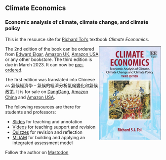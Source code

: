 ## Climate Economics
### Economic analysis of climate, climate change, and climate policy

This is the resource site for [Richard Tol's](https://www.ae-info.org/ae/Member/Tol_Richard) textbook _Climate Economics_.

<img src="cover3.jpg" alt="drawing" align="right" width="200"/>

The 2nd edition of the book can be ordered from [Edward Elgar](https://www.e-elgar.com/shop/gbp/climate-economics-9781786435095.html), [Amazon UK](https://www.amazon.co.uk/Climate-Economics-Economic-Analysis-Change/dp/1786435098/), [Amazon USA](https://www.amazon.com/Climate-Economics-Economic-Analysis-Change/dp/1786435098/) or any other bookstore. The third edition is due in March 2023. It can now be [pre-ordered](https://www.amazon.co.uk/Climate-Economics-Economic-Analysis-Change/dp/1802205454/).

The first edition was translated into Chinese as 氣候經濟學 – 氣候的經濟分析氣候變化和氣候政策. It is for sale on [DangDang](http://product.dangdang.com/24013529.html), [Amazon China](https://www.amazon.cn/%E6%B0%94%E5%80%99%E7%BB%8F%E6%B5%8E%E5%AD%A6-%E6%B0%94%E5%80%99-%E6%B0%94%E5%80%99%E5%8F%98%E5%8C%96%E4%B8%8E%E6%B0%94%E5%80%99%E6%94%BF%E7%AD%96%E7%BB%8F%E6%B5%8E%E5%88%86%E6%9E%90-%E7%90%86%E6%9F%A5%E5%BE%B7%E2%80%A2S-J-%E6%89%98%E5%B0%94/dp/B01KJ0SPOS/) and [Amazon USA](https://www.amazon.com/%E6%B0%94%E5%80%99%E7%BB%8F%E6%B5%8E%E5%AD%A6-%E6%B0%94%E5%80%99%E6%B0%94%E5%80%99%E5%8F%98%E5%8C%96%E4%B8%8E%E6%B0%94%E5%80%99%E6%94%BF%E7%AD%96%E7%BB%8F%E6%B5%8E%E5%88%86%E6%9E%90-%E4%BD%8E%E7%A2%B3%E6%99%BA%E5%BA%93%E8%AF%91%E4%B8%9B-J-R-R-%E6%89%98%E5%B0%94%E9%87%91/dp/7565422932).

The following resources are there for students and professors:
* [Slides](https://rtol.github.io/ClimateEconomics/slide/) for teaching and annotation
* [Videos](https://rtol.github.io/ClimateEconomics/video/) for teaching support and revision
* [Quizzes](https://rtol.github.io/ClimateEconomics/quiz/) for revision and reflection
* [MLIAM](https://rtol.github.io/ClimateEconomics/mliam/) for building and applying an integrated assessment model

Follow the author on <a rel="me" href="https://mastodon.social/@richardtol">Mastodon</a>
